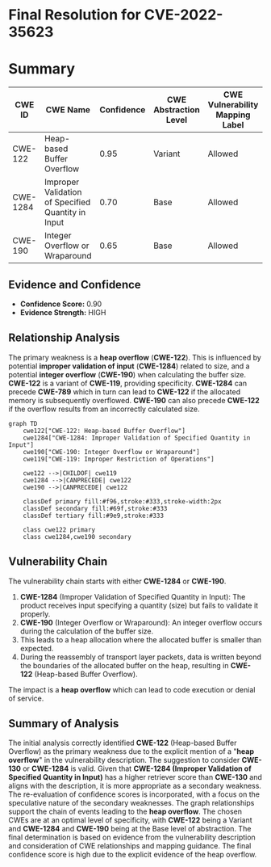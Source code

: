 # Final Resolution for CVE-2022-35623

# Summary
| CWE ID | CWE Name | Confidence | CWE Abstraction Level | CWE Vulnerability Mapping Label | CWE-Vulnerability Mapping Notes |
|---|---|---|---|---|---|
| CWE-122 | Heap-based Buffer Overflow | 0.95 | Variant | Allowed | Primary CWE |
| CWE-1284 | Improper Validation of Specified Quantity in Input | 0.70 | Base | Allowed | Secondary Candidate |
| CWE-190 | Integer Overflow or Wraparound | 0.65 | Base | Allowed | Secondary Candidate |

## Evidence and Confidence

*   **Confidence Score:** 0.90
*   **Evidence Strength:** HIGH

## Relationship Analysis
The primary weakness is a **heap overflow** (**CWE-122**). This is influenced by potential **improper validation of input** (**CWE-1284**) related to size, and a potential **integer overflow** (**CWE-190**) when calculating the buffer size. **CWE-122** is a variant of **CWE-119**, providing specificity. **CWE-1284** can precede **CWE-789** which in turn can lead to **CWE-122** if the allocated memory is subsequently overflowed. **CWE-190** can also precede **CWE-122** if the overflow results from an incorrectly calculated size.

```mermaid
graph TD
    cwe122["CWE-122: Heap-based Buffer Overflow"]
    cwe1284["CWE-1284: Improper Validation of Specified Quantity in Input"]
    cwe190["CWE-190: Integer Overflow or Wraparound"]
    cwe119["CWE-119: Improper Restriction of Operations"]

    cwe122 -->|CHILDOF| cwe119
    cwe1284 -->|CANPRECEDE| cwe122
    cwe190 -->|CANPRECEDE| cwe122

    classDef primary fill:#f96,stroke:#333,stroke-width:2px
    classDef secondary fill:#69f,stroke:#333
    classDef tertiary fill:#9e9,stroke:#333

    class cwe122 primary
    class cwe1284,cwe190 secondary
```

## Vulnerability Chain
The vulnerability chain starts with either **CWE-1284** or **CWE-190**.

1.  **CWE-1284** (Improper Validation of Specified Quantity in Input): The product receives input specifying a quantity (size) but fails to validate it properly.
2.  **CWE-190** (Integer Overflow or Wraparound): An integer overflow occurs during the calculation of the buffer size.
3.  This leads to a heap allocation where the allocated buffer is smaller than expected.
4.  During the reassembly of transport layer packets, data is written beyond the boundaries of the allocated buffer on the heap, resulting in **CWE-122** (Heap-based Buffer Overflow).

The impact is a **heap overflow** which can lead to code execution or denial of service.

## Summary of Analysis
The initial analysis correctly identified **CWE-122** (Heap-based Buffer Overflow) as the primary weakness due to the explicit mention of a "**heap overflow**" in the vulnerability description. The suggestion to consider **CWE-130** or **CWE-1284** is valid. Given that **CWE-1284 (Improper Validation of Specified Quantity in Input)** has a higher retriever score than **CWE-130** and aligns with the description, it is more appropriate as a secondary weakness. The re-evaluation of confidence scores is incorporated, with a focus on the speculative nature of the secondary weaknesses. The graph relationships support the chain of events leading to the **heap overflow**. The chosen CWEs are at an optimal level of specificity, with **CWE-122** being a Variant and **CWE-1284** and **CWE-190** being at the Base level of abstraction. The final determination is based on evidence from the vulnerability description and consideration of CWE relationships and mapping guidance. The final confidence score is high due to the explicit evidence of the heap overflow.